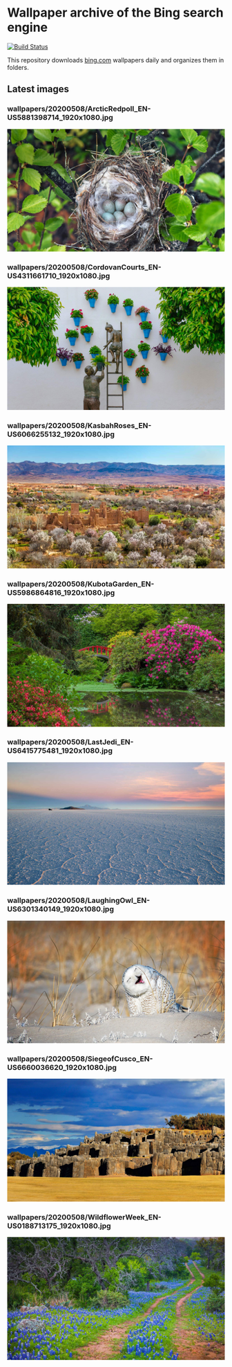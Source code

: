 # Wallpaper archive of the Bing search engine

[![Build Status](https://travis-ci.org/kijart/bing-daily-images-dl.svg?branch=wallpapers)](https://travis-ci.org/kijart/bing-daily-images-dl)

This repository downloads [bing.com](https://www.bing.com) wallpapers daily and organizes them in folders.

## Latest images

<!-- Wallpapers -->

### wallpapers/20200508/ArcticRedpoll_EN-US5881398714_1920x1080.jpg

![wallpapers/20200508/ArcticRedpoll_EN-US5881398714_1920x1080.jpg](wallpapers/20200508/ArcticRedpoll_EN-US5881398714_1920x1080.jpg)

### wallpapers/20200508/CordovanCourts_EN-US4311661710_1920x1080.jpg

![wallpapers/20200508/CordovanCourts_EN-US4311661710_1920x1080.jpg](wallpapers/20200508/CordovanCourts_EN-US4311661710_1920x1080.jpg)

### wallpapers/20200508/KasbahRoses_EN-US6066255132_1920x1080.jpg

![wallpapers/20200508/KasbahRoses_EN-US6066255132_1920x1080.jpg](wallpapers/20200508/KasbahRoses_EN-US6066255132_1920x1080.jpg)

### wallpapers/20200508/KubotaGarden_EN-US5986864816_1920x1080.jpg

![wallpapers/20200508/KubotaGarden_EN-US5986864816_1920x1080.jpg](wallpapers/20200508/KubotaGarden_EN-US5986864816_1920x1080.jpg)

### wallpapers/20200508/LastJedi_EN-US6415775481_1920x1080.jpg

![wallpapers/20200508/LastJedi_EN-US6415775481_1920x1080.jpg](wallpapers/20200508/LastJedi_EN-US6415775481_1920x1080.jpg)

### wallpapers/20200508/LaughingOwl_EN-US6301340149_1920x1080.jpg

![wallpapers/20200508/LaughingOwl_EN-US6301340149_1920x1080.jpg](wallpapers/20200508/LaughingOwl_EN-US6301340149_1920x1080.jpg)

### wallpapers/20200508/SiegeofCusco_EN-US6660036620_1920x1080.jpg

![wallpapers/20200508/SiegeofCusco_EN-US6660036620_1920x1080.jpg](wallpapers/20200508/SiegeofCusco_EN-US6660036620_1920x1080.jpg)

### wallpapers/20200508/WildflowerWeek_EN-US0188713175_1920x1080.jpg

![wallpapers/20200508/WildflowerWeek_EN-US0188713175_1920x1080.jpg](wallpapers/20200508/WildflowerWeek_EN-US0188713175_1920x1080.jpg)

